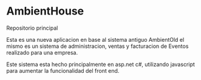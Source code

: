 # AmbientHouse
 Repositorio principal

Esta es una nueva aplicacion en base al sistema antiguo AmbientOld el mismo es un sistema de administracion, ventas y facturacion de Eventos realizado para una empresa.

Este sistema esta hecho principalmente en asp.net c#, utilizando javascript para aumentar la funcionalidad del front end.

